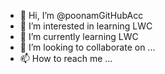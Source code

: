 - 👋 Hi, I’m @poonamGitHubAcc
- 👀 I’m interested in learning LWC
- 🌱 I’m currently learning LWC
- 💞️ I’m looking to collaborate on ...
- 📫 How to reach me ...

<!---
poonamGitHubAcc/poonamGitHubAcc is a ✨ special ✨ repository because its `README.md` (this file) appears on your GitHub profile.
You can click the Preview link to take a look at your changes.
--->

